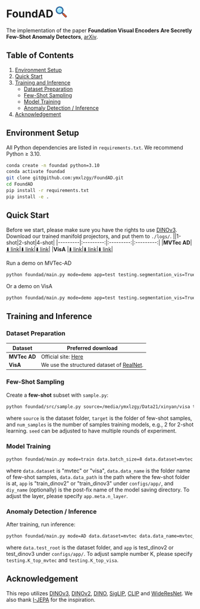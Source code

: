 # FoundAD <img src="./assets/icon.png" alt="FoundAD logo showing a stylized magnifying glass over abstract shapes, representing anomaly detection in visual data. The logo is set against a neutral background and does not contain any text. The tone is professional and focused." width="30" height="30">

The implementation of the paper **Foundation Visual Encoders Are Secretly Few-Shot Anomaly Detectors**, [arXiv]().

## Table of Contents
1. [Environment Setup](#environment-setup)
2. [Quick Start](#quick-start)
3. [Training and Inference](#train-infer)
   - [Dataset Preparation](#dataset-preparation)
   - [Few-Shot Sampling](#few-shot-sampling)
   - [Model Training](#model-training)
   - [Anomaly Detection / Inference](#anomaly-detection--inference)
4. [Acknowledgement](#acknowledgement)
   

## Environment Setup

All Python dependencies are listed in `requirements.txt`. We recommend Python ≥ 3.10.

```bash
conda create -n foundad python=3.10
conda activate foundad
git clone git@github.com:ymxlzgy/FoundAD.git
cd FoundAD
pip install -r requirements.txt
pip install -e .
```


## Quick Start
Before we start, please make sure you have the rights to use [DINOv3](https://github.com/facebookresearch/dinov3). Download our trained manifold projectors, and put them to `./logs/`. 
||1-shot|2-shot|4-shot|
|---------|:---------:|:---------:|:---------:|
|**MVTec AD**|[⬇️ <u>link</u>](https://www.campar.in.tum.de/public_datasets/2025_foundad/mvtec_1shot.zip)|[⬇️ <u>link</u>](https://www.campar.in.tum.de/public_datasets/2025_foundad/mvtec_2shot.zip)|[⬇️ <u>link</u>](https://www.campar.in.tum.de/public_datasets/2025_foundad/mvtec_4shot.zip)|
|**VisA**  |[⬇️ <u>link</u>](https://www.campar.in.tum.de/public_datasets/2025_foundad/visa_1shot.zip)|[⬇️ <u>link</u>](https://www.campar.in.tum.de/public_datasets/2025_foundad/visa_2shot.zip)|[⬇️ <u>link</u>](https://www.campar.in.tum.de/public_datasets/2025_foundad/visa_4shot.zip)|


Run a demo on MVTec-AD 
```bash
python foundad/main.py mode=demo app=test testing.segmentation_vis=True data.dataset=mvtec data.data_name=mvtec_1shot data.test_root=assets/mvtec
```

Or a demo on VisA
```bash
python foundad/main.py mode=demo app=test testing.segmentation_vis=True data.dataset=visa data.data_name=visa_4shot data.test_root=assets/visa
```


## Training and Inference

### Dataset Preparation

| Dataset | Preferred download |
|---------|--------------------|
| **MVTec AD** | Official site: [<u>Here</u>](https://www.mvtec.com/company/research/datasets/mvtec-ad) |
| **VisA** | We use the structured dataset of [<u>RealNet</u>](https://github.com/cnulab/RealNet). |

### Few-Shot Sampling

Create a **few-shot** subset with `sample.py`:

```bash
python foundad/src/sample.py source=/media/ymxlzgy/Data21/xinyan/visa target=/media/ymxlzgy/Data21/xinyan/visa_tmp seed=42 num_samples=2
```
where `source` is the dataset folder, `target` is the folder of few-shot samples, and `num_samples` is the number of samples training models, e.g., 2 for 2-shot learning. `seed` can be adjusted to have multiple rounds of experiment.

### Model Training

```bash
python foundad/main.py mode=train data.batch_size=8 data.dataset=mvtec data.data_name=mvtec_1shot data.data_path=/media/ymxlzgy/Data21/xinyan app=train_dinov2 diy_name=dbug
```
where `data.dataset` is "mvtec" or "visa", `data.data_name` is the folder name of few-shot samples, `data.data_path` is the path where the few-shot folder is at, `app` is "train_dinov2" or "train_dinov3" under `configs/app/`, and `diy_name` (optionally) is the post-fix name of the model saving directory. To adjust the layer, please specify `app.meta.n_layer`.

### Anomaly Detection / Inference

After training, run inference:

```bash
python foundad/main.py mode=AD data.dataset=mvtec data.data_name=mvtec_1shot diy_name=dbug data.test_root=/media/ymxlzgy/Data21/xinyan/mvtec app=test app.ckpt_step=1950
```
where `data.test_root` is the dataset folder, and `app` is test_dinov2 or test_dinov3 under `configs/app/`. To adjust sample number K, please specify `testing.K_top_mvtec` and `testing.K_top_visa`.

## Acknowledgement
This repo utilizes [DINOv3](https://github.com/facebookresearch/dinov3), [DINOv2](https://github.com/facebookresearch/dinov2), [DINO](https://github.com/facebookresearch/dino), [SigLIP](https://github.com/google-research/big_vision), [CLIP](https://github.com/openai/CLIP) and [WideResNet](https://pytorch.org/hub/pytorch_vision_wide_resnet/). We also thank [I-JEPA](https://github.com/facebookresearch/ijepa) for the inspiration.